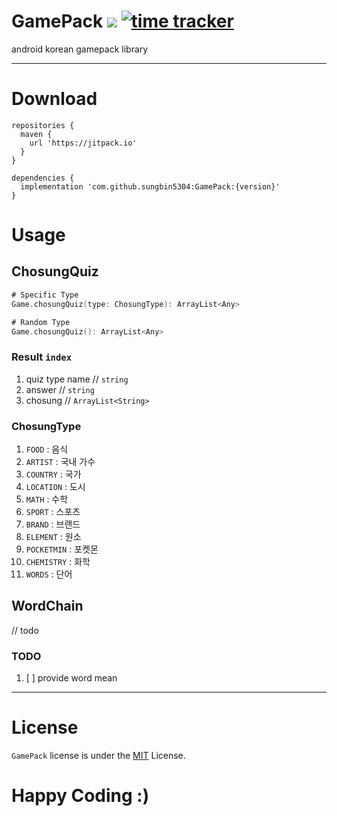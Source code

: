 # GamePack [![](https://jitpack.io/v/sungbin5304/GamePack.svg)](https://jitpack.io/#sungbin5304/GamePack) [![time tracker](https://wakatime.com/badge/github/sungbin5304/GamePack.svg)](https://wakatime.com/badge/github/sungbin5304/GamePack)
android korean gamepack library

-----

# Download
```Gradle
repositories {
  maven { 
    url 'https://jitpack.io' 
  }
}

dependencies {
  implementation 'com.github.sungbin5304:GamePack:{version}'
}
```

# Usage
## ChosungQuiz
```kotlin
# Specific Type
Game.chosungQuiz(type: ChosungType): ArrayList<Any>

# Random Type
Game.chosungQuiz(): ArrayList<Any>
```

### Result `index`
1. quiz type name // `string`
2. answer // `string`
3. chosung // `ArrayList<String>`

### ChosungType
1. `FOOD` : 음식
2. `ARTIST` : 국내 가수
3. `COUNTRY` : 국가
4. `LOCATION` : 도시
5. `MATH` : 수학
6. `SPORT` : 스포츠
7. `BRAND` : 브랜드
8. `ELEMENT` : 원소
9. `POCKETMIN` : 포켓몬
10. `CHEMISTRY` : 화학
11. `WORDS` : 단어


## WordChain

// todo

### TODO
1. [ ] provide word mean

-----

# License
`GamePack` license is under the [MIT](https://github.com/sungbin5304/GamePack/blob/master/LICENSE) License.

# Happy Coding :)
